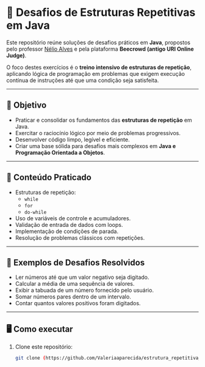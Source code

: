 # 🔄 Desafios de Estruturas Repetitivas em Java

Este repositório reúne soluções de desafios práticos em **Java**, propostos pelo professor [Nélio Alves](https://devsuperior.com.br) e pela plataforma **Beecrowd (antigo URI Online Judge)**.  

O foco destes exercícios é o **treino intensivo de estruturas de repetição**, aplicando lógica de programação em problemas que exigem execução contínua de instruções até que uma condição seja satisfeita.  

---

## 🎯 Objetivo
- Praticar e consolidar os fundamentos das **estruturas de repetição** em Java.  
- Exercitar o raciocínio lógico por meio de problemas progressivos.  
- Desenvolver código limpo, legível e eficiente.  
- Criar uma base sólida para desafios mais complexos em **Java e Programação Orientada a Objetos**.  

---

## 🧩 Conteúdo Praticado
- Estruturas de repetição:
  - `while`  
  - `for`  
  - `do-while`  
- Uso de variáveis de controle e acumuladores.  
- Validação de entrada de dados com loops.  
- Implementação de condições de parada.  
- Resolução de problemas clássicos com repetições.  

---

## 📌 Exemplos de Desafios Resolvidos
- Ler números até que um valor negativo seja digitado.  
- Calcular a média de uma sequência de valores.  
- Exibir a tabuada de um número fornecido pelo usuário.  
- Somar números pares dentro de um intervalo.  
- Contar quantos valores positivos foram digitados.  

---

## 🖥️ Como executar
1. Clone este repositório:
   ```bash
   git clone (https://github.com/Valeriaaparecida/estrutura_repetitiva_java.git)
